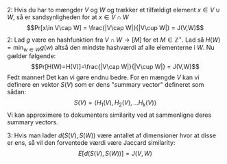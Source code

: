 2: Hvis du har to mængder $V$ og $W$ og trækker et tilfældigt element $x \in V\cup W$, så er sandsynligheden for at $x \in V\cap W$
$$Pr[x\in V\cap W] = \frac{|V\cap W|}{|V\cup W|} = J(V,W)$$
2: Lad $g$ være en hashfunktion fra $V\cap W \rightarrow  [M]$ for et $M\in \mathbb{Z^+}$. Lad så $H(W)=\min_{w\in W}g(w)$ altså den mindste hashværdi af alle elementerne i $W$. Nu gælder følgende:
$$Pr[H(W)=H(V)]=\frac{|V\cap W|}{|V\cup W|} = J(V,W)$$
Fedt manner! Det kan vi gøre endnu bedre. For en mængde $V$ kan vi definere en vektor $S(V)$ som er dens "summary vector" defineret som sådan:
$$S(V)=\langle H_1(V),H_2(V),\dots H_k(V)\rangle$$
Vi kan approximere to dokumenters similarity ved at sammenligne deres summary vectors.

3: Hvis man lader $d(S(V), S(W))$ være antallet af dimensioner hvor at disse er ens, så vil den forventede værdi være Jaccard similarity:
$$E[d(S(V), S(W))]=J(V,W)$$